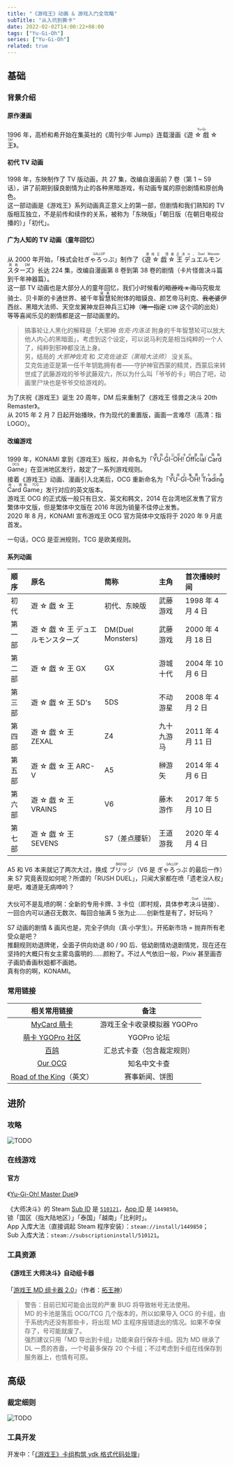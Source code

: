 ```yaml
---
title: "《游戏王》动画 & 游戏入门全攻略"
subTitle: "从入坑到撕卡"
date: 2022-02-02T14:00:22+08:00
tags: ["Yu-Gi-Oh"]
series: ["Yu-Gi-Oh"]
related: true
---
```


## 基础

### 背景介绍

#### 原作漫画

1996 年，高桥和希开始在集英社的《周刊少年 Jump》连载漫画《<ruby><rb>遊 ☆ 戲 ☆ 王</rb><rp>（</rp><rt>Yu-Gi-Oh!</rt><rp>）</rp></ruby>》。

#### 初代 TV 动画

1998 年，东映制作了 TV 版动画，共 27 集，改编自漫画前 7 卷（第 1 \~ 59 话），讲了前期到貘良剧情为止的各种黑暗游戏，有动画专属的原创剧情和原创角色。\
这一部动画是《游戏王》系列动画真正意义上的第一部，但剧情和我们熟知的 TV 版相互独立，不是前传和续作的关系，被称为「东映版」「朝日版（在朝日电视台播的）」「初代」。

#### 广为人知的 TV 动画（童年回忆）

从 2000 年开始，「株式会社<ruby><rb>ぎゃろっぷ</rb><rp>（</rp><rt>GALLOP</rt><rp>）</rp></ruby>」制作了《<ruby><rb>遊 ☆ 戯 ☆ 王 デュエルモンスターズ</rb><rp>（</rp><rt>游戏王 怪兽之决斗，Duel Monster 简称 DM</rt><rp>）</rp></ruby>》长达 224 集，改编自漫画第 8 卷到第 38 卷的剧情（卡片怪兽决斗篇到千年神器篇）。\
这一部 TV 动画也是大部分人的童年回忆，我们小时候看的~~暗游戏 x 海马~~究极龙骑士、贝卡斯的卡通世界、被千年<ruby><rb>智慧</rb><rp>（</rp><rt>搞事</rt><rp>）</rp></ruby>轮附体的暗貘良、颜艺帝马利克、~~我老婆~~伊西丝、黑暗大法师、天空龙翼神龙巨神兵三幻神（~~唯一指定~~ `幻神` 这个词的出处）等等喜闻乐见的剧情都是这一部动画里的。

> 搞事轮让人黑化的解释是「大邪神 _佐克·内洛法_ 附身的千年智慧轮可以放大他人内心的黑暗面」，考虑到这个设定，可以说马利克是相当纯粹的一个人了，纯粹到邪神都没法上身。\
> 另，结局的 _大邪神佐克_ 和 _艾克佐迪亚（黑暗大法师）_ 没关系。\
> 艾克佐迪亚是第一任千年钥匙拥有者——守护神官西蒙的精灵，西蒙后来转世成了武藤游戏的爷爷武藤双六，所以为什么叫「爷爷的卡」明白了吧，动画里尸块也是爷爷交给游戏的。

为了庆祝《游戏王》诞生 20 周年，DM 后来重制了《游戏王 怪兽之决斗 20th Remaster》。\
从 2015 年 2 月 7 日起开始播映，作为现代的重置版，画面一言难尽（高清：指 LOGO）。

#### 改编游戏

1999 年，KONAMI 拿到《游戏王》版权，并命名为「<ruby><rb>YU-GI-OH! Official Card Game</rb><rp>（</rp><rt>游戏王公式卡片游戏，简称 OCG</rt><rp>）</rp></ruby>」在亚洲地区发行，敲定了一系列游戏规则。\
接着《游戏王》动画、漫画引入北美后，OCG 重新命名为「<ruby><rb>YU-GI-OH! Trading Card Game</rb><rp>（</rp><rt>游戏王集换式卡片游戏，简称 TCG</rt><rp>）</rp></ruby>」发行对应的英文版本。\
游戏王 OCG 的正式版一般只有日文、英文和韩文，2014 在台湾地区发售了官方繁体中文版，但是繁体中文版在 2016 年因为销量不佳停止发售。\
2020 年 8 月，KONAMI 宣布游戏王 OCG 官方简体中文版将于 2020 年 9 月底首发。

一句话，OCG 是亚洲规则，TCG 是欧美规则。

#### 系列动画

| 顺序   | 原名                              | 简称              | 主角       | 首次播映时间       |
| :----- | :-------------------------------- | :---------------- | :--------- | :----------------- |
| 初代   | 遊 ☆ 戯 ☆ 王                      | 初代、东映版      | 武藤游戏   | 1998 年 4 月 4 日  |
| 第一部 | 遊 ☆ 戯 ☆ 王 デュエルモンスターズ | DM(Duel Monsters) | 武藤游戏   | 2000 年 4 月 18 日 |
| 第二部 | 遊 ☆ 戯 ☆ 王 GX                   | GX                | 游城十代   | 2004 年 10 月 6 日 |
| 第三部 | 遊 ☆ 戯 ☆ 王 5D's                 | 5DS               | 不动游星   | 2008 年 4 月 2 日  |
| 第四部 | 遊 ☆ 戯 ☆ 王 ZEXAL                | Z4                | 九十九游马 | 2011 年 4 月 11 日 |
| 第五部 | 遊 ☆ 戯 ☆ 王 ARC-V                | A5                | 榊游矢     | 2014 年 4 月 6 日  |
| 第六部 | 遊 ☆ 戯 ☆ 王 VRAINS               | V6                | 藤木游作   | 2017 年 5 月 10 日 |
| 第七部 | 遊 ☆ 戯 ☆ 王 SEVENS               | S7（差点腰斩）    | 王道游我   | 2020 年 4 月 4 日  |

A5 和 V6 本来就记了两次大过，换成 <ruby><rb>ブリッジ</rb><rp>（</rp><rt>BRIDGE</rt><rp>）</rp></ruby>（V6 是 <ruby><rb>ぎゃろっぷ</rb><rp>（</rp><rt>GALLOP</rt><rp>）</rp></ruby> 的最后一作）来 S7 究竟表现如何呢？所谓的「RUSH DUEL」，只闻大家都在喷「遗老没人权」是吧，难道是无病呻吟？

大伙可不是乱喷的啊：全新的专用卡牌、3 卡位（即村规，具体参考<ruby><rb>决斗链接</rb><rp>（</rp><rt>Duel Links</rt><rp>）</rp></ruby>）、一回合内可以通召无数次、每回合抽满 5 张为止……创新性是有了，好玩吗？

S7 动画的剧情 & 画风也是，完全子供向（真·小学生）。开拓新市场 = 抛弃所有老受众是吧？\
推翻规则劝退牌佬，全面子供向劝退 80 / 90 后、低幼剧情劝退剧情党，现在还在坚持的大概只有女主雾岛露明的……颜粉了。不过人气依旧一般，Pixiv 甚至画杏子画奶香画秋姐都不画她。\
真有你的啊，KONAMI。

### 常用链接

|                      相关常用链接                      |            备注             |
| :----------------------------------------------------: | :-------------------------: |
|           [MyCard 萌卡](https://mycard.moe/)           | 游戏王全卡收录模拟器 YGOPro |
|        [萌卡 YGOPro 社区](https://ygobbs.com/)         |         YGOPro 论坛         |
|            [百鸽](https://www.ygocdb.com/)             | 汇总式卡查（包含裁定规则）  |
|           [Our OCG](https://www.ourocg.cn/)            |        知名中文卡查         |
| [Road of the King](https://roadoftheking.com/)（英文） |       赛事新闻、饼图        |

## 进阶

### 攻略

<img src="https://i.loli.net/2021/11/11/jFbUQz6hypDP2Lv.png" title="TODO" data-sticker />

### 在线游戏

#### 官方

《[Yu-Gi-Oh! Master Duel](https://store.steampowered.com/app/1449850/)》

《大师决斗》的 Steam [Sub ID](https://steamdb.info/sub/510121/) 是 [`510121`](https://store.steampowered.com/sub/510121/)，[App ID](https://steamdb.info/app/1449850/) 是 `1449850`。\
锁「国区（指大陆地区）」「泰国」「越南」「比利时」。\
App 入库大法（直接调起 Steam 程序安装）：`steam://install/1449850`；\
Sub 入库大法：`steam://subscriptioninstall/510121`。

### 工具资源

#### 《游戏王 大师决斗》自动组卡器

「[游戏王 MD 组卡器 2.0](https://www.bilibili.com/video/BV1yZ4y1Z7ct)」（作者：[拓王神](https://space.bilibili.com/483116312)）

> 警告：目前已知可能会出现的严重 BUG 将导致帐号无法使用。\
> MD 的卡池是落后 OCG/TCG 几个版本的，所以如果导入 OCG 的卡组，由于系统内还没有那些卡，将出现 MD 主程序报错退出的情况。如果不幸保存了，号可能就废了。\
> 强烈建议只用「MD 导出到卡组」功能来自行保存卡组。因为 MD 继承了 DL 一贯的吝啬，一个号最多保存 20 个卡组；不过考虑到卡组在线保存到服务器上，也情有可原。

## 高级

### 裁定细则

<img src="https://i.loli.net/2021/11/11/jFbUQz6hypDP2Lv.png" title="TODO" data-sticker />

### 工具开发

开发中：「<a href="/game/yu_gi_oh-deck-code/" target="_blank">《游戏王》卡组构筑 ydk 格式代码处理</a>」
